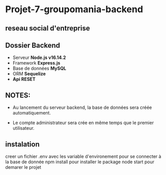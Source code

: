 # Projet-7-groupomania-backend

## reseau social d'entreprise

## Dossier Backend

- Serveur **Node.js v16.14.2**
- Framework **Express.js**
- Base de données **MySQL**
- ORM **Sequelize**
- **Api RESET**

## NOTES:

- Au lancement du serveur backend, la base de données sera créée automatiquement.

- Le compte administrateur sera crée en même temps que le premier utilisateur.

## instalation

creer un fichier .env avec les variable d'environement pour se connecter à la base de donnée
npm install pour installer le package
node start pour demarer le projet
